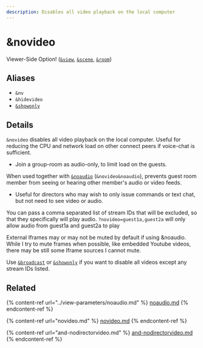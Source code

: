 ```yaml
---
description: Disables all video playback on the local computer
---
```


# \&novideo

Viewer-Side Option! ([`&view`](../view-parameters/view.md), [`&scene`](../view-parameters/scene.md), [`&room`](../../general-settings/room.md))

## Aliases

* `&nv`
* `&hidevideo`
* [`&showonly`](novideo.md)

## Details

`&novideo` disables all video playback on the local computer. Useful for reducing the CPU and network load on other connect peers if voice-chat is sufficient.

* Join a group-room as audio-only, to limit load on the guests.

When used together with [`&noaudio`](../view-parameters/noaudio.md) (`&novideo&noaudio`), prevents guest room member from seeing or hearing other member's audio or video feeds.

* Useful for directors who may wish to only issue commands or text chat, but not need to see video or audio.

You can pass a comma separated list of stream IDs that will be excluded, so that they specifically will play audio. `?novideo=guest1a,guest2a` will only allow audio from guest1a and guest2a to play

External Iframes may or may not be muted by default if using \&noaudio. While I try to mute frames when possible, like embedded Youtube videos, there may be still some Iframe sources I cannot mute.

Use [`&broadcast`](../view-parameters/broadcast.md) or [`&showonly`](novideo.md) if you want to disable all videos except any stream IDs listed.

## Related

{% content-ref url="../view-parameters/noaudio.md" %}
[noaudio.md](../view-parameters/noaudio.md)
{% endcontent-ref %}

{% content-ref url="novideo.md" %}
[novideo.md](novideo.md)
{% endcontent-ref %}

{% content-ref url="and-nodirectorvideo.md" %}
[and-nodirectorvideo.md](and-nodirectorvideo.md)
{% endcontent-ref %}
